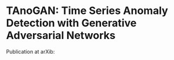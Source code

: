 # TAnoGAN: Time Series Anomaly Detection with Generative Adversarial Networks

Publication at arXib: 
